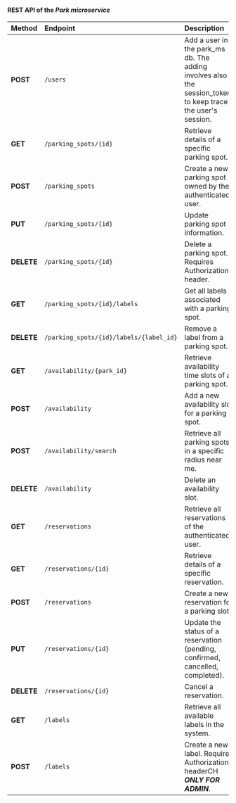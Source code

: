 #### REST API of the *Park microservice*

| Method | Endpoint | Description |
|:--------|:----------|:-------------|
| **POST** | `/users` | Add a user in the park_ms db. The adding involves also the session_token, to keep trace the user's session. |
| **GET** | `/parking_spots/{id}` | Retrieve details of a specific parking spot. |
| **POST** | `/parking_spots` | Create a new parking spot owned by the authenticated user. |
| **PUT** | `/parking_spots/{id}` | Update parking spot information.|
| **DELETE** | `/parking_spots/{id}` | Delete a parking spot. Requires Authorization header. |
| **GET** | `/parking_spots/{id}/labels` | Get all labels associated with a parking spot. |
| **DELETE** | `/parking_spots/{id}/labels/{label_id}` | Remove a label from a parking spot. |
| **GET** | `/availability/{park_id}` | Retrieve availability time slots of a parking spot. |
| **POST** | `/availability` | Add a new availability slot for a parking spot. |
| **POST** | `/availability/search` | Retrieve all parking spots in a specific radius near me. |
| **DELETE** | `/availability` | Delete an availability slot. |
| **GET** | `/reservations` | Retrieve all reservations of the authenticated user. |
| **GET** | `/reservations/{id}` | Retrieve details of a specific reservation. |
| **POST** | `/reservations` | Create a new reservation for a parking slot. |
| **PUT** | `/reservations/{id}` | Update the status of a reservation (pending, confirmed, cancelled, completed). |
| **DELETE** | `/reservations/{id}` | Cancel a reservation. |
| **GET** | `/labels` | Retrieve all available labels in the system. |
| **POST** | `/labels` | Create a new label. Requires Authorization headerCH **_ONLY FOR ADMIN_**. |